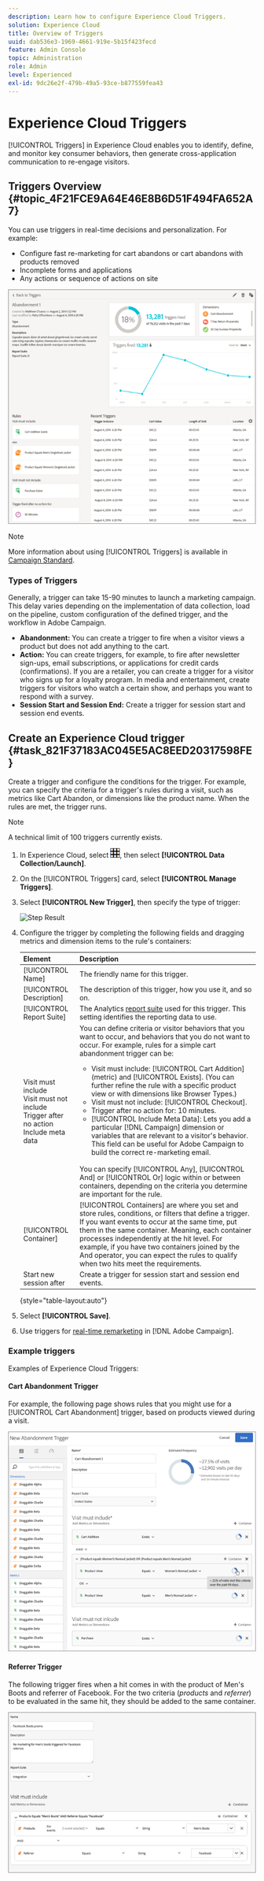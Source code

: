 ```yaml
---
description: Learn how to configure Experience Cloud Triggers.
solution: Experience Cloud
title: Overview of Triggers 
uuid: dab536e3-1969-4661-919e-5b15f423fecd
feature: Admin Console
topic: Administration
role: Admin
level: Experienced
exl-id: 9dc26e2f-479b-49a5-93ce-b877559fea43
---
```

# Experience Cloud Triggers

[!UICONTROL Triggers] in Experience Cloud enables you to identify, define, and monitor key consumer behaviors, then generate cross-application communication to re-engage visitors. 

## Triggers Overview {#topic_4F21FCE9A64E46E8B6D51F494FA652A7}

You can use triggers in real-time decisions and personalization. For example:

* Configure fast re-marketing for cart abandons or cart abandons with products removed
* Incomplete forms and applications
* Any actions or sequence of actions on site

![Trigger example](../assets/trigger-abandonment-2.png)

>[!NOTE]
>
>More information about using [!UICONTROL Triggers] is available in [Campaign Standard](https://experienceleague.adobe.com/docs/campaign-standard/using/integrating-with-adobe-cloud/working-with-campaign-and-triggers/using-triggers-in-campaign.html).

### Types of Triggers

Generally, a trigger can take 15-90 minutes to launch a marketing campaign. This delay varies depending on the implementation of data collection, load on the pipeline, custom configuration of the defined trigger, and the workflow in Adobe Campaign.

* **Abandonment:** You can create a trigger to fire when a visitor views a product but does not add anything to the cart.
* **Action:** You can create triggers, for example, to fire after newsletter sign-ups, email subscriptions, or applications for credit cards (confirmations). If you are a retailer, you can create a trigger for a visitor who signs up for a loyalty program. In media and entertainment, create triggers for visitors who watch a certain show, and perhaps you want to respond with a survey.
* **Session Start and Session End:** Create a trigger for session start and session end events.

## Create an Experience Cloud trigger {#task_821F37183AC045E5AC8EED20317598FE}

Create a trigger and configure the conditions for the trigger. For example, you can specify the criteria for a trigger's rules during a visit, such as metrics like Cart Abandon, or dimensions like the product name. When the rules are met, the trigger runs.

>[!NOTE]
>
>A technical limit of 100 triggers currently exists.

1. In Experience Cloud, select ![menu](../assets/menu-icon.png), then select **[!UICONTROL Data Collection/Launch]**.
2. On the [!UICONTROL Triggers] card, select **[!UICONTROL Manage Triggers]**.
3. Select **[!UICONTROL New Trigger]**, then specify the type of trigger:

   ![Step Result](assets/add-trigger.png)

4. Configure the trigger by completing the following fields and dragging metrics and dimension items to the rule's containers:

    | Element | Description |
    |--- |--- |
    |[!UICONTROL Name]|The friendly name for this trigger.|
    |[!UICONTROL Description]|The description of this trigger, how you use it, and so on.|
    |[!UICONTROL Report Suite]|The Analytics [report suite](https://experienceleague.adobe.com/docs/analytics/admin/manage-report-suites/report-suites-admin.html) used for this trigger. This setting identifies the reporting data to use.|
    |Visit must include<br>Visit must not include<br>Trigger after no action<br>Include meta data|You can define criteria or visitor behaviors that you want to occur, and behaviors that you do not want to occur. For example, rules for a simple cart abandonment trigger can be:<ul><li>Visit must include: [!UICONTROL Cart Addition] (metric) and  [!UICONTROL Exists]. (You can further refine the rule with a specific product view or with dimensions like Browser Types.)</li><li>Visit must not include:  [!UICONTROL Checkout].</li><li>Trigger after no action for:  10 minutes.</li><li>[!UICONTROL Include Meta Data]: Lets you add a particular [!DNL Campaign] dimension or variables that are relevant to a visitor's behavior. This field can be useful for Adobe Campaign to build the correct re-marketing email.</li></ul><br>You can specify  [!UICONTROL Any],  [!UICONTROL And] or  [!UICONTROL Or] logic within or between containers, depending on the criteria you determine are important for the rule.|
    |[!UICONTROL Container]|[!UICONTROL Containers] are where you set and store rules, conditions, or filters that define a trigger. If you want events to occur at the same time, put them in the same container. Meaning, each container processes independently at the hit level. For example, if you have two containers joined by the  And operator, you can expect the rules to qualify when two hits meet the requirements.|
    |Start new session after|Create a trigger for session start and session end events.|

    {style="table-layout:auto"}

5. Select **[!UICONTROL Save]**.
6. Use triggers for [real-time remarketing](https://experienceleague.adobe.com/docs/campaign-standard/using/integrating-with-adobe-cloud/working-with-campaign-and-triggers/about-adobe-experience-cloud-triggers.html) in [!DNL Adobe Campaign].

### Example triggers

Examples of Experience Cloud Triggers:

#### Cart Abandonment Trigger

For example, the following page shows rules that you might use for a [!UICONTROL Cart Abandonment] trigger, based on products viewed during a visit.

![Cart Abandonment trigger](../assets/abandonment-trigger.png)

#### Referrer Trigger

The following trigger fires when a hit comes in with the product of Men's Boots and referrer of Facebook. For the two criteria (*products* and *referrer*) to be evaluated in the same hit, they should be added to the same container.

![Referrer trigger](../assets/fb-boots-promo.png)

